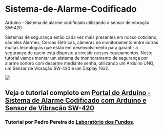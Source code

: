 # Sistema-de-Alarme-Codificado
Arduino - Sistema de alarme codificado utilizando o sensor de vibração SW-420

Sistemas de segurança estão cada vez mais presentes em nosso cotidiano, são eles Alarmes, Cercas Elétricas, câmeras de monitoramento entre outras muitas tecnologias que estão em desenvolvimento para garantir a segurança de quem está disposto a investir nesses equipamentos. Neste tutorial vamos montar um sistema de monitoramento de segurança por alarme sonoro com desarme mediante senha, utilizando um Arduino UNO, um Sensor de Vibração SW-420 e um Display 16x2.

<img src="http://portaldoarduino.com.br/wp-content/uploads/2018/10/SENSOR-DE-VIBRACAO_bb-1024x967.jpg" />

## Veja o tutorial completo em <a href="http://portaldoarduino.com.br/sistema-de-alarme-codificado-com-sensor-de-vibracao/" target="_blank">Portal do Arduino - Sistema de Alarme Codificado com Arduino e Sensor de  Vibração SW-420</a>

### Tutorial por Pedro Pereira do <a href="https://www.instagram.com/laboratorio_dosfundos/">Laboratório dos Fundos</a>.
